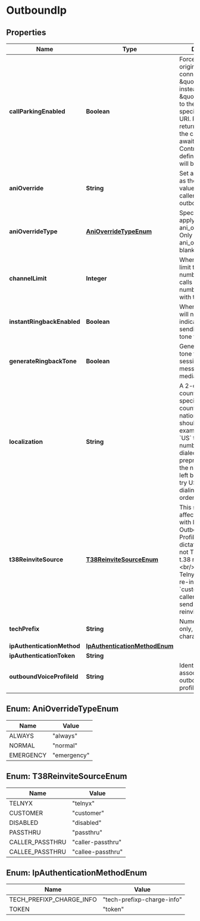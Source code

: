 

# OutboundIp


## Properties

Name | Type | Description | Notes
------------ | ------------- | ------------- | -------------
**callParkingEnabled** | **Boolean** | Forces all SIP calls originated on this connection to be \&quot;parked\&quot; instead of \&quot;bridged\&quot; to the destination specified on the URI. Parked calls will return ringback to the caller and will await for a Call Control command to define which action will be taken next. |  [optional]
**aniOverride** | **String** | Set a phone number as the ani_override value to override caller id number on outbound calls. |  [optional]
**aniOverrideType** | [**AniOverrideTypeEnum**](#AniOverrideTypeEnum) | Specifies when we apply your ani_override setting. Only applies when ani_override is not blank. |  [optional]
**channelLimit** | **Integer** | When set, this will limit the total number of outbound calls to phone numbers associated with this connection. |  [optional]
**instantRingbackEnabled** | **Boolean** | When set, ringback will not wait for indication before sending ringback tone to calling party. |  [optional]
**generateRingbackTone** | **Boolean** | Generate ringback tone through 183 session progress message with early media. |  [optional]
**localization** | **String** | A 2-character country code specifying the country whose national dialing rules should be used. For example, if set to &#x60;US&#x60; then any US number can be dialed without preprending +1 to the number. When left blank, Telnyx will try US and GB dialing rules, in that order, by default. |  [optional]
**t38ReinviteSource** | [**T38ReinviteSourceEnum**](#T38ReinviteSourceEnum) | This setting only affects connections with Fax-type Outbound Voice Profiles. The setting dictates whether or not Telnyx sends a t.38 reinvite.&lt;br/&gt;&lt;br/&gt; By default, Telnyx will send the re-invite. If set to &#x60;customer&#x60;, the caller is expected to send the t.38 reinvite. |  [optional]
**techPrefix** | **String** | Numerical chars only, exactly 4 characters. |  [optional]
**ipAuthenticationMethod** | [**IpAuthenticationMethodEnum**](#IpAuthenticationMethodEnum) |  |  [optional]
**ipAuthenticationToken** | **String** |  |  [optional]
**outboundVoiceProfileId** | **String** | Identifies the associated outbound voice profile. |  [optional]



## Enum: AniOverrideTypeEnum

Name | Value
---- | -----
ALWAYS | &quot;always&quot;
NORMAL | &quot;normal&quot;
EMERGENCY | &quot;emergency&quot;



## Enum: T38ReinviteSourceEnum

Name | Value
---- | -----
TELNYX | &quot;telnyx&quot;
CUSTOMER | &quot;customer&quot;
DISABLED | &quot;disabled&quot;
PASSTHRU | &quot;passthru&quot;
CALLER_PASSTHRU | &quot;caller-passthru&quot;
CALLEE_PASSTHRU | &quot;callee-passthru&quot;



## Enum: IpAuthenticationMethodEnum

Name | Value
---- | -----
TECH_PREFIXP_CHARGE_INFO | &quot;tech-prefixp-charge-info&quot;
TOKEN | &quot;token&quot;



